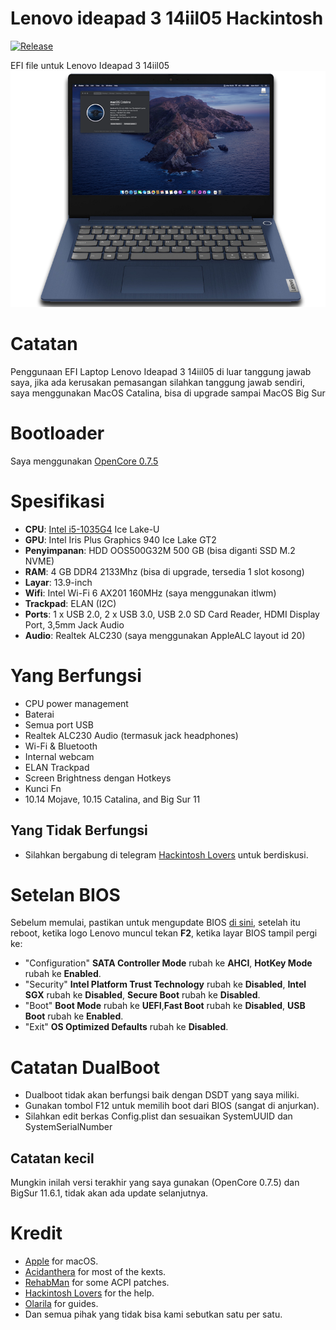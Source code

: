 # Lenovo ideapad 3 14iil05 Hackintosh
[![Release](https://img.shields.io/badge/download-release-blue.svg)]()

EFI file untuk Lenovo Ideapad 3 14iil05
![](images/lenovo.png)

# Catatan
Penggunaan EFI Laptop Lenovo Ideapad 3 14iil05 di luar tanggung jawab saya, jika ada kerusakan pemasangan silahkan tanggung jawab sendiri, saya menggunakan MacOS Catalina, bisa di upgrade sampai MacOS Big Sur

# Bootloader
Saya menggunakan [OpenCore 0.7.5](https://github.com/acidanthera/OpenCorePkg)

# Spesifikasi
- <b>CPU</b>: [Intel i5-1035G4](https://ark.intel.com/content/www/id/id/ark/products/196591/intel-core-i5-1035g4-processor-6m-cache-up-to-3-70-ghz.html) Ice Lake-U
- <b>GPU</b>: Intel Iris Plus Graphics 940 Ice Lake GT2 
- <b>Penyimpanan</b>: HDD OOS500G32M 500 GB (bisa diganti SSD M.2 NVME)
- <b>RAM</b>: 4 GB DDR4 2133Mhz (bisa di upgrade, tersedia 1 slot kosong)
- <b>Layar</b>: 13.9-inch
- <b>Wifi</b>: Intel Wi-Fi 6 AX201 160MHz (saya menggunakan itlwm)
- <b>Trackpad</b>: ELAN (I2C)
- <b>Ports</b>: 1 x USB 2.0, 2 x USB 3.0, USB 2.0 SD Card Reader, HDMI Display Port, 3,5mm Jack Audio
- <b>Audio</b>: Realtek ALC230 (saya menggunakan AppleALC layout id 20)

# Yang Berfungsi
- CPU power management 
- Baterai
- Semua port USB
- Realtek ALC230 Audio (termasuk jack headphones)
- Wi-Fi & Bluetooth
- Internal webcam
- ELAN Trackpad
- Screen Brightness dengan Hotkeys
- Kunci Fn
- 10.14 Mojave, 10.15 Catalina, and Big Sur 11

## Yang Tidak Berfungsi
- Silahkan bergabung di telegram [Hackintosh Lovers](https://t.me/HackintoshLover) untuk berdiskusi.

# Setelan BIOS
Sebelum memulai, pastikan untuk mengupdate BIOS [di sini](https://pcsupport.lenovo.com/id/en/products/laptops-and-netbooks/3-series/ideapad-3-14iil05/downloads/driver-list/), setelah itu reboot, ketika logo Lenovo muncul tekan <b>F2</b>, ketika layar BIOS tampil pergi ke: 
- "Configuration" <b>SATA Controller Mode</b> rubah ke <b>AHCI</b>, <b>HotKey Mode</b> rubah ke <b>Enabled</b>.
- "Security" <b>Intel Platform Trust Technology</b> rubah ke <b>Disabled</b>, <b>Intel SGX</b> rubah ke <b>Disabled</b>, <b>Secure Boot</b> rubah ke <b>Disabled</b>.
- "Boot" <b>Boot Mode</b> rubah ke <b>UEFI</b>,<b>Fast Boot</b> rubah ke <b>Disabled</b>, <b>USB Boot</b> rubah ke <b>Enabled</b>.
- "Exit" <b>OS Optimized Defaults</b> rubah ke <b>Disabled</b>.

# Catatan DualBoot
- Dualboot tidak akan berfungsi baik dengan DSDT yang saya miliki.
- Gunakan tombol F12 untuk memilih boot dari BIOS (sangat di anjurkan).
- Silahkan edit berkas Config.plist dan sesuaikan SystemUUID dan SystemSerialNumber

## Catatan kecil
Mungkin inilah versi terakhir yang saya gunakan (OpenCore 0.7.5) dan BigSur 11.6.1, tidak akan ada update selanjutnya.

# Kredit
- [Apple](https://www.apple.com) for macOS.
- [Acidanthera](https://github.com/acidanthera) for most of the kexts.
- [RehabMan](https://github.com/RehabMan) for some ACPI patches.
- [Hackintosh Lovers](https://t.me/HackintoshLover) for the help.
- [Olarila](https://www.olarila.com) for guides.
- Dan semua pihak yang tidak bisa kami sebutkan satu per satu.

